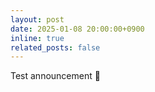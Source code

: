 ```yaml
---
layout: post
date: 2025-01-08 20:00:00+0900
inline: true
related_posts: false
---
```


Test announcement 🚧
